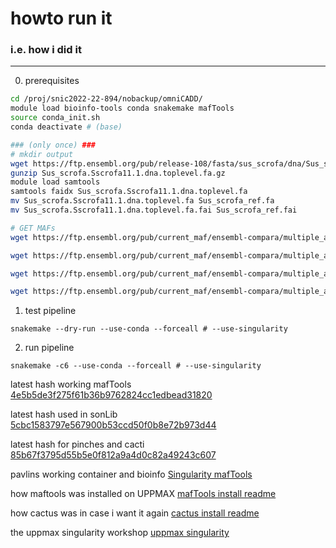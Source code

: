 # howto run it
### i.e. how i did it
----
0. prerequisites
```bash
cd /proj/snic2022-22-894/nobackup/omniCADD/
module load bioinfo-tools conda snakemake mafTools
source conda_init.sh
conda deactivate # (base)

### (only once) ###
# mkdir output
wget https://ftp.ensembl.org/pub/release-108/fasta/sus_scrofa/dna/Sus_scrofa.Sscrofa11.1.dna.toplevel.fa.gz
gunzip Sus_scrofa.Sscrofa11.1.dna.toplevel.fa.gz
module load samtools
samtools faidx Sus_scrofa.Sscrofa11.1.dna.toplevel.fa
mv Sus_scrofa.Sscrofa11.1.dna.toplevel.fa Sus_scrofa_ref.fa
mv Sus_scrofa.Sscrofa11.1.dna.toplevel.fa.fai Sus_scrofa_ref.fai

# GET MAFs
wget https://ftp.ensembl.org/pub/current_maf/ensembl-compara/multiple_alignments/43_mammals.epo/43_mammals.epo.{1..18}_{1..30}.maf.gz

wget https://ftp.ensembl.org/pub/current_maf/ensembl-compara/multiple_alignments/43_mammals.epo/43_mammals.epo.X_{1..30}.maf.gz

wget https://ftp.ensembl.org/pub/current_maf/ensembl-compara/multiple_alignments/43_mammals.epo/43_mammals.epo.Y_{1..30}.maf.gz

wget https://ftp.ensembl.org/pub/current_maf/ensembl-compara/multiple_alignments/43_mammals.epo/43_mammals.epo.other_{1..856}.maf.gz

```

1. test pipeline
```
snakemake --dry-run --use-conda --forceall # --use-singularity
```

2. run pipeline
```
snakemake -c6 --use-conda --forceall # --use-singularity
```

latest hash working mafTools
[4e5b5de3f275f61b36b9762824cc1edbead31820](https://github.com/dentearl/mafTools/commit/4e5b5de3f275f61b36b9762824cc1edbead31820)

latest hash used in sonLib
[5cbc1583797e567900b53ccd50f0b8e72b973d44](https://github.com/benedictpaten/sonLib/commit/5cbc1583797e567900b53ccd50f0b8e72b973d44)

latest hash for pinches and cacti
[85b67f3795d55b5e0f812a9a4d0c82a49243c607](https://github.com/benedictpaten/pinchesAndCacti/commit/85b67f3795d55b5e0f812a9a4d0c82a49243c607)

pavlins working container and bioinfo
[Singularity mafTools](https://github.com/pmitev/UPPMAX-Singularity/tree/main/mafTools)

how maftools was installed on UPPMAX
[mafTools install readme](https://github.com/UPPMAX/install-methods/blob/main/bioinfo/mafTools/mafTools-20220617-4e5b5de_install-README.md)

how cactus was in case i want it again
[cactus install readme](https://github.com/UPPMAX/install-methods/tree/main/bioinfo/cactus)

the uppmax singularity workshop
[uppmax singularity](https://pmitev.github.io/UPPMAX-Singularity-workshop/)
